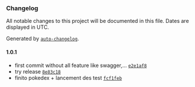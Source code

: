 ### Changelog

All notable changes to this project will be documented in this file. Dates are displayed in UTC.

Generated by [`auto-changelog`](https://github.com/CookPete/auto-changelog).

#### 1.0.1

- first commit without all feature like swagger,... [`e2e1af8`](https://github.com/Dakuken/API501/commit/e2e1af87b95e32ad6e94992883585997dc52a410)
- try release [`8e83c18`](https://github.com/Dakuken/API501/commit/8e83c18fb241abf7775e58a9437fc86a918d4780)
- finito pokedex + lancement des test [`fcf1feb`](https://github.com/Dakuken/API501/commit/fcf1febd3cb5ee0f6bc6c5bca49da736b1417368)
